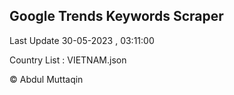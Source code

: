 

## Google Trends Keywords Scraper 
 
Last Update 30-05-2023 , 03:11:00

Country List :
VIETNAM.json



© Abdul Muttaqin 
